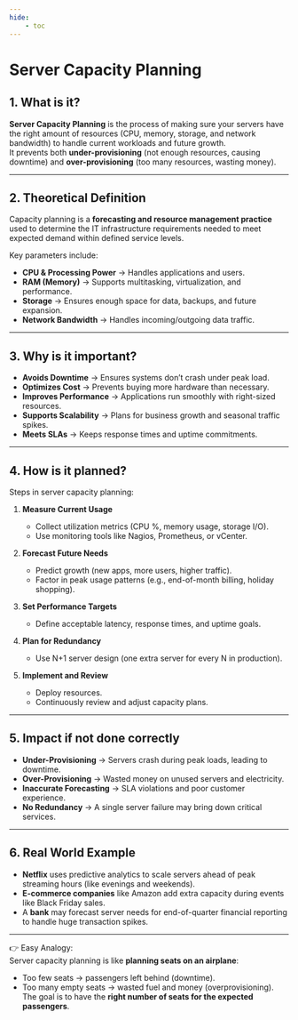 ```yaml
---
hide:
    - toc
---
```


# Server Capacity Planning


## 1. What is it?  
**Server Capacity Planning** is the process of making sure your servers have the right amount of resources (CPU, memory, storage, and network bandwidth) to handle current workloads and future growth.  
It prevents both **under-provisioning** (not enough resources, causing downtime) and **over-provisioning** (too many resources, wasting money).  

---

## 2. Theoretical Definition  
Capacity planning is a **forecasting and resource management practice** used to determine the IT infrastructure requirements needed to meet expected demand within defined service levels.  

Key parameters include:  
- **CPU & Processing Power** → Handles applications and users.  
- **RAM (Memory)** → Supports multitasking, virtualization, and performance.  
- **Storage** → Ensures enough space for data, backups, and future expansion.  
- **Network Bandwidth** → Handles incoming/outgoing data traffic.  

---

## 3. Why is it important?  
- **Avoids Downtime** → Ensures systems don’t crash under peak load.  
- **Optimizes Cost** → Prevents buying more hardware than necessary.  
- **Improves Performance** → Applications run smoothly with right-sized resources.  
- **Supports Scalability** → Plans for business growth and seasonal traffic spikes.  
- **Meets SLAs** → Keeps response times and uptime commitments.  

---

## 4. How is it planned?  

Steps in server capacity planning:  

1. **Measure Current Usage**  

    - Collect utilization metrics (CPU %, memory usage, storage I/O).  
    - Use monitoring tools like Nagios, Prometheus, or vCenter.  

2. **Forecast Future Needs**  
   
    - Predict growth (new apps, more users, higher traffic).  
    - Factor in peak usage patterns (e.g., end-of-month billing, holiday shopping).  

3. **Set Performance Targets**  

    - Define acceptable latency, response times, and uptime goals.  

4. **Plan for Redundancy**  

    - Use N+1 server design (one extra server for every N in production).  

5. **Implement and Review**  

    - Deploy resources.  
    - Continuously review and adjust capacity plans.  

---

## 5. Impact if not done correctly  
- **Under-Provisioning** → Servers crash during peak loads, leading to downtime.  
- **Over-Provisioning** → Wasted money on unused servers and electricity.  
- **Inaccurate Forecasting** → SLA violations and poor customer experience.  
- **No Redundancy** → A single server failure may bring down critical services.  

---

## 6. Real World Example  
- **Netflix** uses predictive analytics to scale servers ahead of peak streaming hours (like evenings and weekends).  
- **E-commerce companies** like Amazon add extra capacity during events like Black Friday sales.  
- A **bank** may forecast server needs for end-of-quarter financial reporting to handle huge transaction spikes.  

---

👉 Easy Analogy:  
Server capacity planning is like **planning seats on an airplane**:  
- Too few seats → passengers left behind (downtime).  
- Too many empty seats → wasted fuel and money (overprovisioning).  
The goal is to have the **right number of seats for the expected passengers**.  
